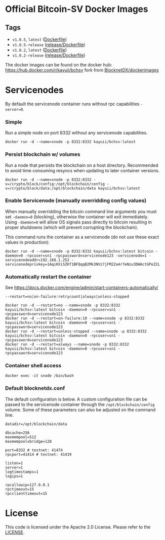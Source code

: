 
Official Bitcoin-SV Docker Images
===============================

## Tags

- `v1.0.5`, `latest` ([Dockerfile](https://github.com/Kayuii/wallet/tree/bchsv-v1.0.2/Dockerfile))
- `v1.0.5-release` ([release/Dockerfile](https://github.com/Kayuii/wallet/tree/bchsv-release-v1.0.2/release/Dockerfile))
- `v1.0.2`, `latest` ([Dockerfile](https://github.com/Kayuii/wallet/tree/bchsv-v1.0.2/Dockerfile))
- `v1.0.2-release` ([release/Dockerfile](https://github.com/Kayuii/wallet/tree/bchsv-release-v1.0.2/release/Dockerfile))

The docker images can be found on the docker hub: https://hub.docker.com/r/kayuii/bchsv
fork from [BlocknetDX/dockerimages](https://github.com/BlocknetDX/dockerimages/)

Servicenodes
============

By default the servicenode container runs without rpc capabilities `-server=0`.

### Simple

Run a simple node on port 8332 without any servicenode capabilities.
```
docker run -d --name=snode -p 8332:8332 kayuii/bchsv:latest
```

### Persist blockchain w/ volumes

Run a node that persists the blockchain on a host directory. Recommended to avoid time consuming resyncs when updating to later container versions.
```
docker run -d --name=snode -p 8332:8332 -v=/crypto/block/config:/opt/blockchain/config -v=/crypto/block/data:/opt/blockchain/data kayuii/bchsv:latest
```

### Enable Servicenode (manually overridding config values)

When manually overridding the bitcoin command line arguments you must set `-daemon=0` (blocking), otherwise the container will exit immediately. Using `-daemon=0` will allow OS signals pass directly to bitcoin resulting in proper shutdowns (which will prevent corrupting the blockchain).

This command runs the container as a servicenode (do not use these exact values in production):
```
docker run -d --name=snode -p 8332:8332 kayuii/bchsv:latest bitcoin -daemon=0 -rpcuser=sn1 -rpcpassword=servicenode123 -servicenode=1 -servicenodeaddr=192.168.1.252 -servicenodeprivkey=1AqiKXiSZKf1BFQqqB2Mk3NVz7jFM2Za4r7eNzu3DWActGPeZ2L
```

### Automatically restart the container

See https://docs.docker.com/engine/admin/start-containers-automatically/

`--restart=no|on-failure:retrycount|always|unless-stopped`

```
docker run -d --restart=no --name=snode -p 8332:8332 kayuii/bchsv:latest bitcoin -daemon=0 -rpcuser=sn1 -rpcpassword=servicenode123
docker run -d --restart=on-failure:10 --name=snode -p 8332:8332 kayuii/bchsv:latest bitcoin -daemon=0 -rpcuser=sn1 -rpcpassword=servicenode123
docker run -d --restart=unless-stopped --name=snode -p 8332:8332 kayuii/bchsv:latest bitcoin -daemon=0 -rpcuser=sn1 -rpcpassword=servicenode123
docker run -d --restart=always --name=snode -p 8332:8332 kayuii/bchsv:latest bitcoin -daemon=0 -rpcuser=sn1 -rpcpassword=servicenode123
```

### Container shell access

```
docker exec -it snode /bin/bash
```

### Default blocknetdx.conf

The default configuration is below. A custom configuration file can be passed to the servicenode container through the `/opt/blockchain/config` volume. Some of these parameters can also be adjusted on the command line.
```
datadir=/opt/blockchain/data 

dbcache=256  
maxmempool=512 
maxmempoolxbridge=128

port=8332 # testnet: 41474
rpcport=41414 # testnet: 41419

listen=1  
server=1  
logtimestamps=1 
logips=1  

rpcallowip=127.0.0.1 
rpctimeout=15  
rpcclienttimeout=15 
```

License
=======

This code is licensed under the Apache 2.0 License. Please refer to the [LICENSE](https://github.com/BlocknetDX/dockerimages/blob/master/LICENSE).
